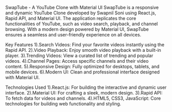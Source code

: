 SwapTube - A YouTube Clone with Material UI
SwapTube is a responsive and dynamic YouTube Clone developed by Swapnil Soni using React.js, Rapid API, 
and Material UI. The application replicates the core functionalities of YouTube, such as video search, playback,
and channel browsing. With a modern design powered by Material UI, SwapTube ensures a seamless and user-friendly 
experience on all devices.

Key Features
1).Search Videos: Find your favorite videos instantly using the Rapid API.
2).Video Playback: Enjoy smooth video playback with a built-in player.
3).Trending Videos: View a curated list of trending and popular videos.
4).Channel Pages: Access specific channels and their video content.
5).Responsive Design: Fully optimized for desktops, tablets, and mobile devices.
6).Modern UI: Clean and professional interface designed with Material UI.

Technologies Used
1).React.js: For building the interactive and dynamic user interface.
2).Material UI: For crafting a sleek, modern design.
3).Rapid API: To fetch data for videos and channels.
4).HTML5, CSS3, JavaScript: Core technologies for building web functionality and styling.

